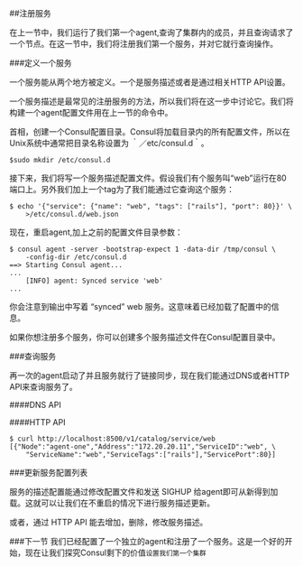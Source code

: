##注册服务

在上一节中，我们运行了我们第一个agent,查询了集群内的成员，并且查询请求了一个节点。在这一节中，我们将注册我们第一个服务，并对它就行查询操作。

###定义一个服务

一个服务能从两个地方被定义。一个是服务描述或者是通过相关HTTP API设置。


一个服务描述是最常见的注册服务的方法，所以我们将在这一步中讨论它。我们将构建一个agent配置文件用在上一节的命令中。

首相，创建一个Consul配置目录。Consul将加载目录内的所有配置文件，所以在Unix系统中通常把目录名称设置为 ｀／etc/consul.d｀。

```
$sudo mkdir /etc/consul.d
```

接下来，我们将写一个服务描述配置文件。假设我们有个服务叫“web”运行在80端口上。另外我们加上一个tag为了我们能通过它查询这个服务：

```
$ echo '{"service": {"name": "web", "tags": ["rails"], "port": 80}}' \
    >/etc/consul.d/web.json

```

现在，重启agent,加上之前的配置文件目录参数：

```
$ consul agent -server -bootstrap-expect 1 -data-dir /tmp/consul \
    -config-dir /etc/consul.d
==> Starting Consul agent...
...
    [INFO] agent: Synced service 'web'
...

```

你会注意到输出中写着 “synced” web 服务。这意味着已经加载了配置中的信息。

如果你想注册多个服务，你可以创建多个服务描述文件在Consul配置目录中。



###查询服务

再一次的agent启动了并且服务就行了链接同步，现在我们能通过DNS或者HTTP API来查询服务了。

####DNS API


####HTTP API

```
$ curl http://localhost:8500/v1/catalog/service/web
[{"Node":"agent-one","Address":"172.20.20.11","ServiceID":"web", \
    "ServiceName":"web","ServiceTags":["rails"],"ServicePort":80}]

```

###更新服务配置列表

服务的描述配置能通过修改配置文件和发送 SIGHUP 给agent即可从新得到加载。这就可以让我们在不重启的情况下进行服务描述更新。

或者，通过 HTTP API 能去增加，删除，修改服务描述。


###下一节
我们已经配置了一个独立的agent和注册了一个服务。这是一个好的开始，现在让我们探究Consul剩下的价值`设置我们第一个集群`










